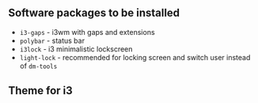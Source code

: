 ## Software packages to be installed

- `i3-gaps` - i3wm with gaps and extensions
- `polybar` - status bar
- `i3lock` - i3 minimalistic lockscreen
- `light-lock` - recommended for locking screen and switch user instead of `dm-tools`

## Theme for i3
